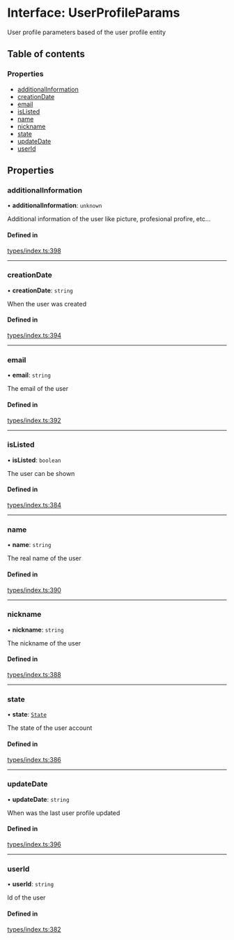 # Interface: UserProfileParams

User profile parameters based of the user profile entity

## Table of contents

### Properties

- [additionalInformation](UserProfileParams.md#additionalinformation)
- [creationDate](UserProfileParams.md#creationdate)
- [email](UserProfileParams.md#email)
- [isListed](UserProfileParams.md#islisted)
- [name](UserProfileParams.md#name)
- [nickname](UserProfileParams.md#nickname)
- [state](UserProfileParams.md#state)
- [updateDate](UserProfileParams.md#updatedate)
- [userId](UserProfileParams.md#userid)

## Properties

### additionalInformation

• **additionalInformation**: `unknown`

Additional information of the user like picture, profesional profire, etc...

#### Defined in

[types/index.ts:398](https://github.com/nevermined-io/components-catalog/blob/830d916/lib/src/types/index.ts#L398)

___

### creationDate

• **creationDate**: `string`

When the user was created

#### Defined in

[types/index.ts:394](https://github.com/nevermined-io/components-catalog/blob/830d916/lib/src/types/index.ts#L394)

___

### email

• **email**: `string`

The email of the user

#### Defined in

[types/index.ts:392](https://github.com/nevermined-io/components-catalog/blob/830d916/lib/src/types/index.ts#L392)

___

### isListed

• **isListed**: `boolean`

The user can be shown

#### Defined in

[types/index.ts:384](https://github.com/nevermined-io/components-catalog/blob/830d916/lib/src/types/index.ts#L384)

___

### name

• **name**: `string`

The real name of the user

#### Defined in

[types/index.ts:390](https://github.com/nevermined-io/components-catalog/blob/830d916/lib/src/types/index.ts#L390)

___

### nickname

• **nickname**: `string`

The nickname of the user

#### Defined in

[types/index.ts:388](https://github.com/nevermined-io/components-catalog/blob/830d916/lib/src/types/index.ts#L388)

___

### state

• **state**: [`State`](../enums/State.md)

The state of the user account

#### Defined in

[types/index.ts:386](https://github.com/nevermined-io/components-catalog/blob/830d916/lib/src/types/index.ts#L386)

___

### updateDate

• **updateDate**: `string`

When was the last user profile updated

#### Defined in

[types/index.ts:396](https://github.com/nevermined-io/components-catalog/blob/830d916/lib/src/types/index.ts#L396)

___

### userId

• **userId**: `string`

Id of the user

#### Defined in

[types/index.ts:382](https://github.com/nevermined-io/components-catalog/blob/830d916/lib/src/types/index.ts#L382)

